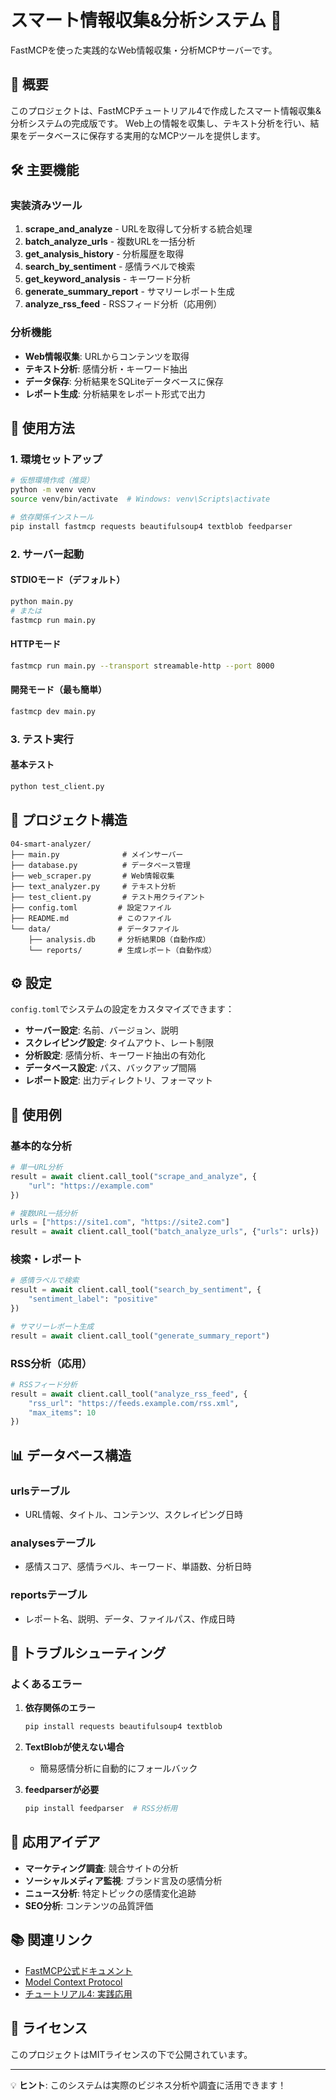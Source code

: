 # スマート情報収集&分析システム 🚀

FastMCPを使った実践的なWeb情報収集・分析MCPサーバーです。

## 📝 概要

このプロジェクトは、FastMCPチュートリアル4で作成したスマート情報収集&分析システムの完成版です。
Web上の情報を収集し、テキスト分析を行い、結果をデータベースに保存する実用的なMCPツールを提供します。

## 🛠️ 主要機能

### 実装済みツール

1. **scrape_and_analyze** - URLを取得して分析する統合処理
2. **batch_analyze_urls** - 複数URLを一括分析
3. **get_analysis_history** - 分析履歴を取得
4. **search_by_sentiment** - 感情ラベルで検索
5. **get_keyword_analysis** - キーワード分析
6. **generate_summary_report** - サマリーレポート生成
7. **analyze_rss_feed** - RSSフィード分析（応用例）

### 分析機能

- **Web情報収集**: URLからコンテンツを取得
- **テキスト分析**: 感情分析・キーワード抽出
- **データ保存**: 分析結果をSQLiteデータベースに保存
- **レポート生成**: 分析結果をレポート形式で出力

## 🚀 使用方法

### 1. 環境セットアップ

```bash
# 仮想環境作成（推奨）
python -m venv venv
source venv/bin/activate  # Windows: venv\Scripts\activate

# 依存関係インストール
pip install fastmcp requests beautifulsoup4 textblob feedparser
```

### 2. サーバー起動

#### STDIOモード（デフォルト）
```bash
python main.py
# または
fastmcp run main.py
```

#### HTTPモード
```bash
fastmcp run main.py --transport streamable-http --port 8000
```

#### 開発モード（最も簡単）
```bash
fastmcp dev main.py
```

### 3. テスト実行

#### 基本テスト
```bash
python test_client.py
```

## 📁 プロジェクト構造

```
04-smart-analyzer/
├── main.py              # メインサーバー
├── database.py          # データベース管理
├── web_scraper.py       # Web情報収集
├── text_analyzer.py     # テキスト分析
├── test_client.py       # テスト用クライアント
├── config.toml         # 設定ファイル
├── README.md           # このファイル
└── data/               # データファイル
    ├── analysis.db     # 分析結果DB（自動作成）
    └── reports/        # 生成レポート（自動作成）
```

## ⚙️ 設定

`config.toml`でシステムの設定をカスタマイズできます：

- **サーバー設定**: 名前、バージョン、説明
- **スクレイピング設定**: タイムアウト、レート制限
- **分析設定**: 感情分析、キーワード抽出の有効化
- **データベース設定**: パス、バックアップ間隔
- **レポート設定**: 出力ディレクトリ、フォーマット

## 🧪 使用例

### 基本的な分析
```python
# 単一URL分析
result = await client.call_tool("scrape_and_analyze", {
    "url": "https://example.com"
})

# 複数URL一括分析
urls = ["https://site1.com", "https://site2.com"]
result = await client.call_tool("batch_analyze_urls", {"urls": urls})
```

### 検索・レポート
```python
# 感情ラベルで検索
result = await client.call_tool("search_by_sentiment", {
    "sentiment_label": "positive"
})

# サマリーレポート生成
result = await client.call_tool("generate_summary_report")
```

### RSS分析（応用）
```python
# RSSフィード分析
result = await client.call_tool("analyze_rss_feed", {
    "rss_url": "https://feeds.example.com/rss.xml",
    "max_items": 10
})
```

## 📊 データベース構造

### urlsテーブル
- URL情報、タイトル、コンテンツ、スクレイピング日時

### analysesテーブル
- 感情スコア、感情ラベル、キーワード、単語数、分析日時

### reportsテーブル
- レポート名、説明、データ、ファイルパス、作成日時

## 🔧 トラブルシューティング

### よくあるエラー

1. **依存関係のエラー**
   ```bash
   pip install requests beautifulsoup4 textblob
   ```

2. **TextBlobが使えない場合**
   - 簡易感情分析に自動的にフォールバック

3. **feedparserが必要**
   ```bash
   pip install feedparser  # RSS分析用
   ```

## 🎯 応用アイデア

- **マーケティング調査**: 競合サイトの分析
- **ソーシャルメディア監視**: ブランド言及の感情分析
- **ニュース分析**: 特定トピックの感情変化追跡
- **SEO分析**: コンテンツの品質評価

## 📚 関連リンク

- [FastMCP公式ドキュメント](https://gofastmcp.com/)
- [Model Context Protocol](https://modelcontextprotocol.io/)
- [チュートリアル4: 実践応用](../../tutorials/04-practical-usage.md)

## 📄 ライセンス

このプロジェクトはMITライセンスの下で公開されています。

---

💡 **ヒント**: このシステムは実際のビジネス分析や調査に活用できます！ 